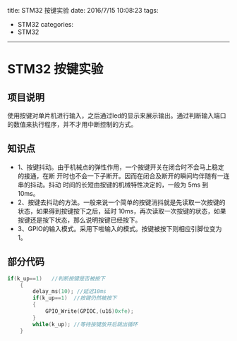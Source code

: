 title: STM32 按键实验
date: 2016/7/15 10:08:23
tags:
- STM32
categories:
- STM32
---

# STM32 按键实验

## 项目说明

使用按键对单片机进行输入，之后通过led的显示来展示输出。通过判断输入端口的数值来执行程序，并不才用中断控制的方式。

<!-- more -->

## 知识点

- 1、按键抖动。由于机械点的弹性作用，一个按键开关在闭合时不会马上稳定的接通，在断 开时也不会一下子断开。因而在闭合及断开的瞬间均伴随有一连串的抖动。抖动 时间的长短由按键的机械特性决定的，一般为 5ms 到 10ms。
- 2、按键去抖动的方法。一般来说一个简单的按键消抖就是先读取一次按键的状态，如果得到按键按下之后，延时 10ms，再次读取一次按键的状态，如果按键还是按下状态，那么说明按键已经按下。
- 3、GPIO的输入模式。采用下啦输入的模式。按键被按下则相应引脚位变为1。

## 部分代码

```c
if(k_up==1)	  //判断按键是否被按下
	{
		delay_ms(10); //延迟10ms
		if(k_up==1)	 //按键仍然被按下
		{
			GPIO_Write(GPIOC,(u16)0xfe);			
		}
		while(k_up); //等待按键放开后跳出循环
	}
```
